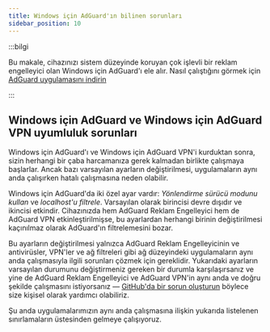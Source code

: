 ```yaml
---
title: Windows için AdGuard'ın bilinen sorunları
sidebar_position: 10
---
```


:::bilgi

Bu makale, cihazınızı sistem düzeyinde koruyan çok işlevli bir reklam engelleyici olan Windows için AdGuard'ı ele alır. Nasıl çalıştığını görmek için [AdGuard uygulamasını indirin](https://adguard.com/download.html?auto=true)

:::

## Windows için AdGuard ve Windows için AdGuard VPN uyumluluk sorunları

Windows için AdGuard'ı ve Windows için AdGuard VPN'i kurduktan sonra, sizin herhangi bir çaba harcamanıza gerek kalmadan birlikte çalışmaya başlarlar. Ancak bazı varsayılan ayarların değiştirilmesi, uygulamaların aynı anda çalışırken hatalı çalışmasına neden olabilir.

Windows için AdGuard'da iki özel ayar vardır: *Yönlendirme sürücü modunu kullan* ve *localhost'u filtrele*. Varsayılan olarak birincisi devre dışıdır ve ikincisi etkindir. Cihazınızda hem AdGuard Reklam Engelleyici hem de AdGuard VPN etkinleştirilmişse, bu ayarlardan herhangi birinin değiştirilmesi kaçınılmaz olarak AdGuard'ın filtrelemesini bozar.

Bu ayarların değiştirilmesi yalnızca AdGuard Reklam Engelleyicinin ve antivirüsler, VPN'ler ve ağ filtreleri gibi ağ düzeyindeki uygulamaların aynı anda çalışmasıyla ilgili sorunları çözmek için gereklidir. Yukarıdaki ayarların varsayılan durumunu değiştirmeniz gereken bir durumla karşılaşırsanız ve yine de AdGuard Reklam Engelleyici ve AdGuard VPN'in aynı anda ve doğru şekilde çalışmasını istiyorsanız — [GitHub'da bir sorun oluşturun](https://github.com/AdguardTeam/AdguardForWindows/issues/new/choose) böylece size kişisel olarak yardımcı olabiliriz.

Şu anda uygulamalarımızın aynı anda çalışmasına ilişkin yukarıda listelenen sınırlamaların üstesinden gelmeye çalışıyoruz.
